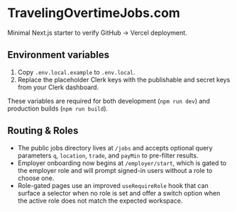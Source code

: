 # TravelingOvertimeJobs.com

Minimal Next.js starter to verify GitHub → Vercel deployment.

## Environment variables

1. Copy `.env.local.example` to `.env.local`.
2. Replace the placeholder Clerk keys with the publishable and secret keys from your Clerk dashboard.

These variables are required for both development (`npm run dev`) and production builds (`npm run build`).

## Routing & Roles

- The public jobs directory lives at `/jobs` and accepts optional query parameters `q`, `location`, `trade`, and `payMin` to pre-filter results.
- Employer onboarding now begins at `/employer/start`, which is gated to the employer role and will prompt signed-in users without a role to choose one.
- Role-gated pages use an improved `useRequireRole` hook that can surface a selector when no role is set and offer a switch option when the active role does not match the expected workspace.
